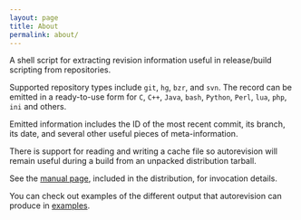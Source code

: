 ```yaml
---
layout: page
title: About
permalink: about/
---
```


A shell script for extracting revision information useful in release/build scripting from repositories.

Supported repository types include `git`, `hg`, `bzr`, and `svn`. The record can be emitted in a ready-to-use form for `C`, `C++`, `Java`, `bash`, `Python`, `Perl`, `lua`, `php`, `ini` and others.

Emitted information includes the ID of the most recent commit, its branch, its date, and several other useful pieces of meta-information.

There is support for reading and writing a cache file so autorevision will remain useful during a build from an unpacked distribution tarball.

See the [manual page](/man), included in the distribution, for invocation details.

You can check out examples of the different output that autorevision can produce in [examples](https://github.com/Autorevision/autorevision/tree/master/examples).

